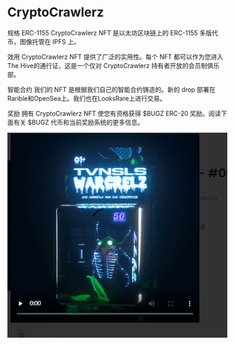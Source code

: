 # CryptoCrawlerz

规格
ERC-1155
CryptoCrawlerz NFT 是以太坊区块链上的 ERC-1155 多版代币，图像托管在 IPFS 上。

效用
CryptoCrawlerz NFT 提供了广泛的实用性。每个 NFT 都可以作为您进入The Hive的通行证，这是一个仅对 CryptoCrawlerz 持有者开放的会员制俱乐部。

智能合约
我们的 NFT 是根据我们自己的智能合约铸造的。新的 drop 部署在Rarible和OpenSea上。我们也在LooksRare上进行交易。

奖励
拥有 CryptoCrawlerz NFT 使您有资格获得 $BUGZ ERC-20 奖励。阅读下面有关 $BUGZ 代币和当前奖励系统的更多信息。

![NFT](微信截图_20220902145447.png)
